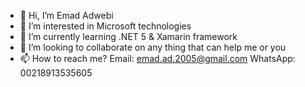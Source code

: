 - 👋 Hi, I’m Emad Adwebi
- 👀 I’m interested in Microsoft technologies
- 🌱 I’m currently learning .NET 5 & Xamarin framework
- 💞️ I’m looking to collaborate on any thing that can help me or you
- 📫 How to reach me?
Email: emad.ad.2005@gmail.com
WhatsApp: 00218913535605

<!---
Adwebi/Adwebi is a ✨ special ✨ repository because its `README.md` (this file) appears on your GitHub profile.
You can click the Preview link to take a look at your changes.
--->
